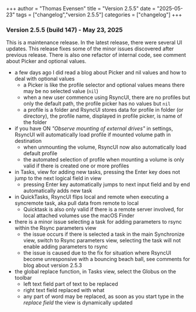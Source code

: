 +++
author = "Thomas Evensen"
title = "Version 2.5.5"
date = "2025-05-23"
tags = ["changelog","version 2.5.5"]
categories = ["changelog"]
+++

### Version 2.5.5 (build 147) - May 23, 2025

This is  a maintenance release. In the latest release, there were several UI updates. This release fixes some of the minor issues discovered after previous release. There is also one refactor of internal code, see comment about Picker and optional values.

- a few days ago I did read a blog about Picker and nil values and how to deal with optional values
    - a Picker is like the profile selector and optional values means there may be no selected value (`nil`)
    - when a new user commence using RsyncUI, there are no profiles but only the default path, the profile picker has no values but `nil` 
    - a profile is a folder and RsyncUI stores data for profile in folder (or directory), the profile name, displayed in profile picker,  is  name of the folder
- if you have ON *"Observe mounting of external drives"* in settings, RsyncUI will automatically load profile if mounted volume path in destination
    - when unmounting the volume, RsyncUI now also automatically load default profile
    - the automated selection of profile when mounting a volume is only valid if there is created one or more profiles
- in Tasks, view for adding new tasks, pressing the Enter key does not jump to the next logical field in view
    - pressing Enter key automatically jumps to next input field and by end automatically adds new task
- in QuickTasks, RsyncUI flips local and remote when executing a syncremote task, aka pull data from remote to local
    - Quicktask is also only valid if there is a remote server involved, for local attached volumes use the macOS Finder
- there is a minor issue selecting a task for adding parameters to rsync within the Rsync parameters view
    - the issue occurs if there is selected a task in the main Synchronize view, switch to Rsync parameters view, selecting the task will not enable adding parameters to rsync
    - the issue is caused due to the fix for situation where RsyncUI become unresponsive with a bouncing beach ball, see comments for blog about version 2.5.3
- the global replace function, in Tasks view, select the Globus on the toolbar
    - left text field part of text to be replaced
    - right text field replaced with what
    - any part of word may be replaced, as soon as you start type in the *replace field* the view is dynamically updated
